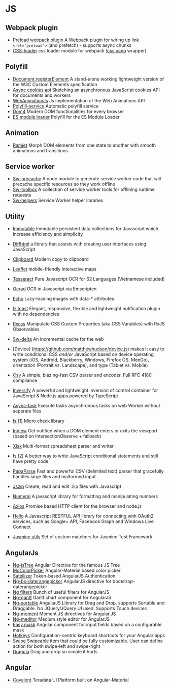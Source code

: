 # JS

## Webpack plugin
+ [Preload webpack plugin](https://github.com/googlechrome/preload-webpack-plugin) A Webpack plugin for wiring up link `<rel='preload'>` (and prefetch) - supports async chunks
+ [CSS-loader](https://github.com/webpack-contrib/css-loader) css loader module for webpack ([css nano](http://cssnano.co) wrapper)

## Polyfill
+ [Document.registerElement](https://github.com/WebReflection/document-register-element) A stand-alone working lightweight version of the W3C Custom Elements specification
+ [Async cookies api](https://github.com/WICG/async-cookies-api) Sketching an asynchronous JavaScript cookies API for documents and workers
+ [WebAnimationJs](https://github.com/web-animations/web-animations-js) Js implementation of the Web Animations API
+ [Polyfill-service](https://github.com/Financial-Times/polyfill-service) Automatic polyfill service
+ [Dom4](https://github.com/WebReflection/dom4) Modern DOM functionalities for every browser
+ [ES module loader](https://github.com/ModuleLoader/es-module-loader) Polyfill for the ES Module Loader

## Animation
+ [Ramjet](https://github.com/rich-harris/ramjet) Morph DOM elements from one state to another with smooth animations and transitions

## Service worker
+ [Sw-precache](https://github.com/GoogleChrome/sw-precache) A node module to generate service worker code that will precache specific resources so they work offline
+ [Sw-toolbox](https://github.com/GoogleChrome/sw-toolbox) A collection of service worker tools for offlining runtime requests
+ [Sw-helpers](https://github.com/GoogleChrome/sw-helpers)  Service Worker helper libraries

## Utility
+ [Immutable](https://github.com/facebook/immutable-js) Immutable persistent data collections for Javascript which increase efficiency and simplicity
+ [Diffhtml](https://github.com/tbranyen/diffhtml) a library that assists with creating user interfaces using JavaScript
+ [Clipboard](https://github.com/zenorocha/clipboard.js) Modern copy to clipboard
+ [Leaflet](http://leafletjs.com) mobile-friendly interactive maps
+ [Tesseract](https://github.com/naptha/tesseract.js) Pure Javascript OCR for 62 Languages (Vietnamese included)
+ [Ocrad](https://github.com/antimatter15/ocrad.js) OCR in Javascript via Emscripten
+ [Echo](https://github.com/toddmotto/echo) Lazy-loading images with data-* attributes
+ [Izitoast](http://izitoast.marcelodolce.com) Elegant, responsive, flexible and lightweight notification plugin with no dependencies
+ [Rxcss](https://github.com/davidkpiano/rxcss) Manipulate CSS Custom Properties (aka CSS Variables) with RxJS Observables
+ [Sw-delta](https://github.com/gmetais/sw-delta) An incremental cache for the web
+ [Device] (https://github.com/matthewhudson/device.js) makes it easy to write conditional CSS _and/or_ JavaScript based on device operating system (iOS, Android, Blackberry, Windows, Firefox OS, MeeGo), orientation (Portrait vs. Landscape), and type (Tablet vs. Mobile)
+ [Csv](https://github.com/knrz/CSV.js) A simple, blazing-fast CSV parser and encoder. Full RFC 4180 compliance
+ [Inversify](https://github.com/inversify/InversifyJS) A powerful and lightweight inversion of control container for JavaScript & Node.js apps powered by TypeScript
+ [Async-task](https://github.com/gorillatron/async-task) Execute tasks asynchronous tasks on web Worker without seperate files
+ [Is (1)](https://github.com/arasatasaygin/is.js) Micro check library
+ [InView](https://github.com/camwiegert/in-view) Get notified when a DOM element enters or exits the viewport (based on IntersectionObserve + fallback)
+ [Xlsx](https://github.com/SheetJS/js-xlsx) Multi-format spreadsheet parser and writer
+ [Is (2)](https://github.com/jumpkick-studios/Is) A better way to write JavaScript conditional statements and still have pretty code
+ [PapaParse](https://github.com/mholt/PapaParse) Fast and powerful CSV (delimited text) parser that gracefully handles large files and malformed input
+ [Jszip](https://github.com/Stuk/jszip) Create, read and edit .zip files with Javascript
+ [Numeral](https://github.com/adamwdraper/Numeral-js) A javascript library for formatting and manipulating numbers
+ [Axios](https://github.com/mzabriskie/axios) Promise based HTTP client for the browser and node.js
+ [Hello](https://github.com/MrSwitch/hello.js) A Javascript RESTFUL API library for connecting with OAuth2 services, such as Google+ API, Facebook Graph and Windows Live Connect

+ [Jasmine utils](https://github.com/mjeanroy/jasmine-utils) Set of custom matchers for Jasmine Test Framework

## AngularJs
+ [Ng-jsTree](https://github.com/ezraroi/ngJsTree?utm_source=twitterfeed) Angular Directive for the famous JS Tree
+ [MdColorPicker](https://github.com/brianpkelley/md-color-picker) Angular-Material based color picker
+ [Satellizer](https://github.com/sahat/satellizer) Token-based AngularJS Authentication
+ [Ng-bs-daterangepicker](https://github.com/luisfarzati/ng-bs-daterangepicker) AngularJS directive for bootstrap-daterangepicker
+ [Ng filters](https://github.com/a8m/angular-filter) Bunch of useful filters for AngularJS
+ [Ng-gantt](https://github.com/angular-gantt/angular-gantt) Gantt chart component for AngularJS
+ [Ng-sortable](https://github.com/a5hik/ng-sortable) AngularJS Library for Drag and Drop, supports Sortable and Draggable. No JQuery/JQuery UI used. Supports Touch devices
+ [Ng-moment](https://github.com/urish/angular-moment) Moment.JS directives for Angular.JS
+ [Ng-meditor](https://github.com/icattlecoder/ngMeditor) Medium style editor for AngularJS
+ [Easy mask](https://github.com/awerlang/angular-easy-masks) Angular component for input fields based on a configurable mask
+ [Hotkeys](https://github.com/chieffancypants/angular-hotkeys) Configuration-centric keyboard shortcuts for your Angular apps
+ [Swipe](https://github.com/leanbalma/ng-swipe-item) Swipeable item that could be fully customizable. User can define action for both swipe-left and swipe-right
+ [Dragula](http://bevacqua.github.io/angularjs-dragula) Drag and drop so simple it hurts


## Angular 
+ [Covalent](https://github.com/teradata/covalent) Teradata UI Platform built on Angular-Material 
